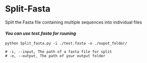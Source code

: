 # Split-Fasta
Split the Fasta file containing multiple sequences into individual files

#### *You can use test.fasta for ruuning*
```
python Split_fasta.py -i ./test.fasta -o ./ouput_folder/

# -i, --input, The path of a fasta file for split
# -o, --output, The path of your output folder 

```
